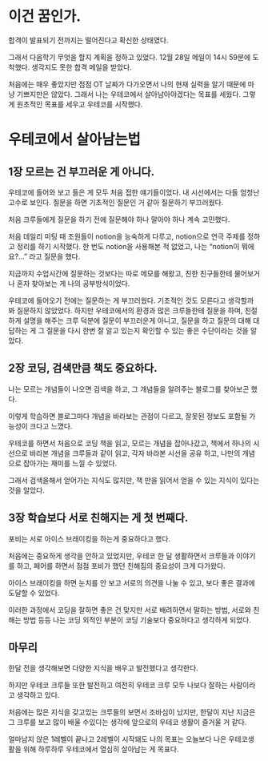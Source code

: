 # 이건 꿈인가.

합격이 발표되기 전까지는 떨어진다고 확신한 상태였다.

그래서 다음학기 무엇을 할지 계획을 정하고 있었다.
12월 28일 메일이 14시 59분에 도착했다.
생각지도 못한 합격 메일을 받았다.

처음에는 매우 좋았지만 점점 OT 날짜가 다가오면서 
나의 현재 실력을 알기 때문에 마냥 기쁘지만은 않았다.
그래서 나는 우테코에서 살아남아야겠다는 목표를 세웠다.
그렇게 원초적인 목표를 세우고 우테코를 시작했다.

# 우테코에서 살아남는법

## 1장 모르는 건 부끄러운 게 아니다.

우테코에 들어와 보고 들은 게 모두 처음 접한 얘기들이었다.
내 시선에서는 다들 엄청난 고수로 보인다.
질문을 하면 기초적인 질문인 거 같아 질문하기 부끄러웠다.

처음 크루들에게 질문을 하기 전에 
질문해야 하나 말아야 하나 계속 고민했다.

처음 데일리 미팅 때 조원들이 notion을 능숙하게 다루고,
notion으로 연극 주제를 정하고 정리를 하기 시작했다.
한 번도 notion을 사용해본 적 없었고,
나는 “notion이 뭐에요?…” 라고 질문을 했다.

지금까지 수업시간에 질문하는 것보다는 따로 메모를 해왔고,
친한 친구들한테 물어보거나 혼자 찾아보는 게 나의 공부방식이었다.

우테코에 들어오기 전에는 질문하는 게 부끄러웠다.
기초적인 것도 모른다고 생각할까 봐 질문하지 않았었다.
하지만 우테코에서의 환경과 많은 크루들한테 질문을 하며,
친절하게 설명을 해주는 크루 덕분에 질문이 부끄러운게 아니고,
질문을 하고 질문의 대해 대답하는 게 그 질문을 다시 한번 잘 알고 있는지 확인할 수 있는 좋은 수단이라는 것을 알았다.

## 2장 코딩, 검색만큼 책도 중요하다.

나는 모르는 개념들이 나오면 검색을 하고,
그 개념들을 알려주는 블로그를 찾아보곤 했다.

이렇게 학습하면 블로그마다 개념을 바라보는 관점이 다르고,
잘못된 정보도 포함될 가능성이 크다고 느꼈다.

우테코를 하면서 처음으로 코딩 책을 읽고,
모르는 개념을 잡아나갔고, 
책에서 하나의 시선으로 바라본 개념을 크루들과 같이 읽고,
각자 바라본 시선을 공유 하고,
나만의 개념으로 잡아가는 재미를 느낄 수 있었다.

그래서 검색을해서 얻어가는 지식도 많지만,
책 만을 읽어서 얻을 수 있는 지식이 있다는 것을 알았다.

## 3장 학습보다 서로 친해지는 게 첫 번째다.

포비는 서로 아이스 브래이킹을 하는게 중요하다고 했다.

처음에는 중요하게 생각을 안하고 있었지만, 
우테코 한 달 생활하면서 크루들과 이야기를 하고,
페어를 하면서 점점 포비가 했던 친해짐의 중요성이 크게 다가왔다.

아이스 브래이킹을 하면 눈치를 안 보고 서로의 의견을 나눌 수 있고,
보다 좋은 결과에 도달할 수 있었다.

이러한 과정에서 코딩을 잘하면 좋은 건 맞지만
서로 배려하면서 말하는 방법, 서로와 친해는 방법 등등 나는 코딩 외적인 부분이 코딩 기술보다 중요하다고 생각하게 되었다.

## 마무리

한달 전을 생각해보면 다양한 지식을 배우고 발전했다고 생각한다.

하지만 우테코 크루들 또한 발전하고
여전히 우테코 크루 모두 나보다 잘하는 사람이라고 생각하고 있다.

처음에는 많은 지식을 갖고있는 크루들의 보면서 조바심이 났지만,
한달이 지난 지금은 그 크루를 보고 많이 배울 수있다는 생각에 앞으로의 우테코 생활이 즐거울 거 같다.

얼마남지 않은 1레벨이 끝나고 2레벨이 시작돼도 나의 목표는 오늘보다 나은 우테코생활을 위해 하루하루 우테코에서 열심히 살아남는 게 목표다.